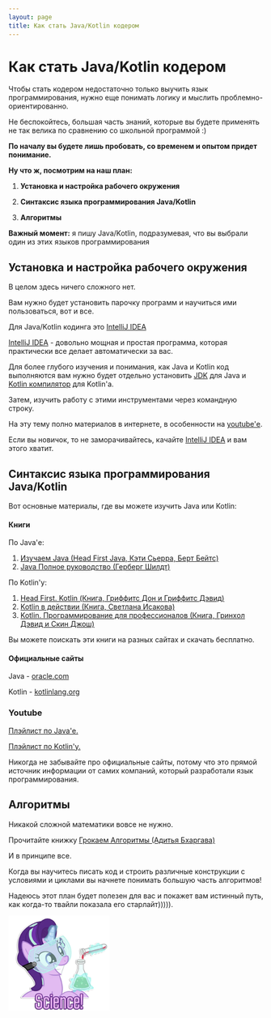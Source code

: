 ```yaml
---
layout: page
title: Как стать Java/Kotlin кодером
---
```


<h1>Как стать Java/Kotlin кодером</h1>

Чтобы стать кодером недостаточно только выучить язык программирования, нужно еще понимать логику и мыслить проблемно-ориентированно.

Не беспокойтесь, большая часть знаний, которые вы будете применять не так велика по сравнению со школьной программой :)

**По началу вы будете лишь пробовать, со временем и опытом придет понимание.**

**Ну что ж, посмотрим на наш план:**

1. **Установка и настройка рабочего окружения**

2. **Синтаксис языка программирования Java/Kotlin**

3. **Алгоритмы**

**Важный момент:** я пишу Java/Kotlin, подразумевая, что вы выбрали один из этих языков  программирования

## Установка и настройка рабочего окружения

В целом здесь ничего сложного нет.

Вам нужно будет установить парочку программ и научиться ими пользоваться, вот и все.

Для Java/Kotlin кодинга это <a href="https://www.jetbrains.com/ru-ru/idea/" class="markdown-link">IntelliJ IDEA</a>

<a href="https://www.jetbrains.com/ru-ru/idea/" class="markdown-link">IntelliJ IDEA</a> - довольно мощная и простая программа, которая
практически все делает автоматически за вас.

Для более глубого изучения и понимания, как Java и Kotlin код выполняются вам нужно будет отдельно установить <a href="https://www.oracle.com/java/technologies/downloads/" class="markdown-link">JDK</a> для Java и <a href="https://kotlinlang.org/docs/command-line.html" class="markdown-link">Kotlin компилятор</a> для Kotlin'a.

Затем, изучить работу с этими инструментами через командную строку. 

На эту тему полно материалов в интернете, в особенности на <a href="https://www.youtube.com/" class="markdown-link">youtube'е</a>.

Если вы новичок, то не заморачивайтесь, качайте <a href="https://www.jetbrains.com/ru-ru/idea/" class="markdown-link">IntelliJ IDEA</a>  и вам этого хватит.

## Синтаксис языка программирования Java/Kotlin

Вот основные материалы, где вы можете изучить Java или Kotlin:

#### Книги

По Java'е:
 
1. <a href="https://www.ozon.ru/product/izuchaem-java-serra-keti-beyts-bert-249166299/?sh=g66xlQAAAA" class="markdown-link">Изучаем Java (Head First Java, Кэти Сьерра, Берт Бейтс)</a>
2. <a href="https://vk.com/wall-111905078_11972" class="markdown-link">Java Полное руководство (Герберг Шилдт)</a>

По Kotlin'у:

1. <a href="https://vk.com/wall-51126445_62768" class="markdown-link">Head First. Kotlin (Книга, Гриффитс Дон и Гриффитс Дэвид)</a>
2. <a href="https://www.ozon.ru/product/kotlin-v-deystvii-142702695/?sh=g66xlQAAAA" class="markdown-link">Kotlin в действии (Книга, Светлана Исакова)</a>
3. <a href="https://www.ozon.ru/product/kotlin-programmirovanie-dlya-professionalov-155266078/?sh=g66xlQAAAA" class="markdown-link">Kotlin. Программирование для профессионалов (Книга, Гринхол Дэвид и Скин Джош)</a>

Вы можете поискать эти книги на разных сайтах и скачать бесплатно.

#### Официальные сайты

Java - <a href="https://docs.oracle.com/javase/tutorial/index.html" class="markdown-link">oracle.com</a>

Kotlin - <a href="https://kotlinlang.org/docs/home.html" class="markdown-link">kotlinlang.org</a>

### Youtube

<a href="https://www.youtube.com/watch?v=9Yz3unV4NDw&list=PLIU76b8Cjem48KXIy83YIm-QM6SwvzjQd" class="markdown-link">Плэйлист по Java'е.</a>

<a href="https://www.youtube.com/watch?v=L9k_NdTaMeI&list=PLIU76b8Cjem4ZOt3tlWykUX1AjL9zE19t" class="markdown-link">Плэйлист по Kotlin'у.</a>

Никогда не забывайте про официальные сайты, потому что это прямой источник информации от самих компаний, который разработали язык программирования.

## Алгоритмы

Никакой сложной математики вовсе не нужно.

Прочитайте книжку <a href="https://vk.com/doc2036633_461668315?hash=8e4afa00d60d6f046b" class="markdown-link">Грокаем Алгоритмы (Адитья Бхаргава)</a>

И в принципе все.

Когда вы научитесь писать код и строить различные конструкции с условиями и циклами вы начнете понимать большую часть алгоритмов!

Надеюсь этот план будет полезен для вас и покажет вам истинный путь, как когда-то твайли показала его старлайт))))).

<img src="/assets/img/ponies/starlight_science.webp" style="width: 200px" />